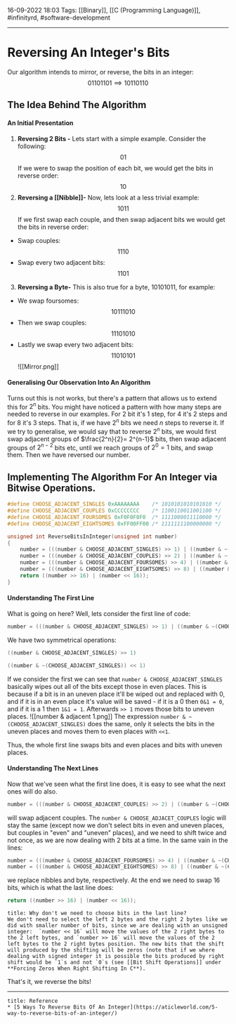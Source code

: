 
16-09-2022 18:03
Tags: [[Binary]], [[C (Programming Language)]], #infinityrd, #software-development 

---

# Reversing An Integer's Bits
Our algorithm intends to mirror, or reverse, the bits in an integer:
$$01101101 \implies 10110110$$
## The Idea Behind The Algorithm
#### An Initial Presentation
1. **Reversing 2 Bits -** Lets start with a simple example. Consider the following: $$01$$If we were to swap the position of each bit, we would get the bits in reverse order:
$$10$$
2. **Reversing a [[Nibble]]-** Now, lets look at a less trivial example:
$$1011$$
If we first swap each couple, and then swap adjacent bits we would get the bits in reverse order:
*  Swap couples:
$$1110$$
* Swap every two adjacent bits:
$$1101$$
3. **Reversing a Byte-** This is also true for a byte, $10101011$, for example:
*  We swap foursomes:
$$10111010$$
* Then we swap couples:
$$11101010$$
* Lastly we swap every two adjacent bits:
$$11010101$$
![[Mirror.png]]

#### Generalising Our Observation Into An Algorithm 
Turns out this is not works, but there's a pattern that allows us to extend this for $2^n$ bits. 
You might have noticed a pattern with how many steps are needed to reverse in our examples. For 2 bit it's 1 step, for 4 it's 2 steps and for 8 it's 3 steps. That is, if we have $2^n$ bits we need $n$ steps to reverse it.
If we try to generalise, we would say that to reverse $2^n$ bits, we would first swap adjacent groups of $\frac{2^n}{2}= 2^{n-1}$ bits, then swap adjacent groups of $2^{n-2}$ bits etc, until we reach groups of $2^0=1$ bits, and swap them. Then we have reversed our number.

## Implementing The Algorithm For An Integer via Bitwise Operations.
```C
#define CHOOSE_ADJACENT_SINGLES 0xAAAAAAAA    /* 1010101010101010 */
#define CHOOSE_ADJACENT_COUPLES 0xCCCCCCCC    /* 1100110011001100 */
#define CHOOSE_ADJACENT_FOURSOMES 0xF0F0F0F0  /* 1111000011110000 */
#define CHOOSE_ADJACENT_EIGHTSOMES 0xFF00FF00 /* 1111111100000000 */

unsigned int ReverseBitsInInteger(unsigned int number)
{
	number = (((number & CHOOSE_ADJACENT_SINGLES) >> 1) | ((number & ~(CHOOSE_ADJACENT_SINGLES)) << 1));
	number = (((number & CHOOSE_ADJACENT_COUPLES) >> 2) | ((number & ~(CHOOSE_ADJACENT_COUPLES)) << 2));
	number = (((number & CHOOSE_ADJACENT_FOURSOMES) >> 4) | ((number & ~(CHOOSE_ADJACENT_FOURSOMES)) << 4));
	number = (((number & CHOOSE_ADJACENT_EIGHTSOMES) >> 8) | ((number & ~(CHOOSE_ADJACENT_EIGHTSOMES)) << 8));
	return ((number >> 16) | (number << 16));
}
```

#### Understanding The First Line
What is going on here?
Well, lets consider the first line of code:
```C
number = (((number & CHOOSE_ADJACENT_SINGLES) >> 1) | ((number & ~(CHOOSE_ADJACENT_SINGLES)) << 1));
```
We have two symmetrical operations:
```C
((number & CHOOSE_ADJACENT_SINGLES) >> 1)
```
```C
((number & ~(CHOOSE_ADJACENT_SINGLES)) << 1)
```

If we consider the first we can see that `number & CHOOSE_ADJACENT_SINGLES` basically wipes out all of the bits except those in even places.
This is because if a bit is in an uneven place it'll be wiped out and replaced with 0, and if it is in an even place it's value will be saved - if it is a 0 then `0&1 = 0`, and if it is a 1 then `1&1 = 1`.
Afterwards `>> 1` moves those bits to uneven places.
![[number & adjacent 1.png]]
The expression `number & ~(CHOOSE_ADJACENT_SINGLES)` does the same, only it selects the bits in the uneven places and moves them to even places with `<<1`.

Thus, the whole first line swaps bits and even places and bits with uneven places.

#### Understanding The Next Lines
Now that we've seen what the first line does, it is easy to see what the next ones will do also.
```C
number = (((number & CHOOSE_ADJACENT_COUPLES) >> 2) | ((number & ~(CHOOSE_ADJACENT_COUPLES)) << 2));
```
will swap adjacent couples. The `number & CHOOSE_ADJACET_COUPLES` logic will stay the same (except now we don't select bits in even and uneven places, but couples in "even" and "uneven" places), and we need to shift twice and not once, as we are now dealing with 2 bits at a time.
In the same vain in the lines:
```C
number = (((number & CHOOSE_ADJACENT_FOURSOMES) >> 4) | ((number & ~(CHOOSE_ADJACENT_FOURSOMES)) << 4));
number = (((number & CHOOSE_ADJACENT_EIGHTSOMES) >> 8) | ((number & ~(CHOOSE_ADJACENT_EIGHTSOMES)) << 8));
```
we replace nibbles and byte, respectively.
At the end we need to swap 16 bits, which is what the last line does:
```C
return ((number >> 16) | (number << 16));
```

```ad-note
title: Why don't we need to choose bits in the last line?
We don't need to select the left 2 bytes and the right 2 bytes like we did with smaller number of bits, since we are dealing with an unsigned integer:  `number << 16` will move the values of the 2 right bytes to the 2 left bytes, and `number >> 16` will move the values of the 2 left bytes to the 2 right bytes position. The new bits that the shift will produced by the shifting will be zeros (note that if we where dealing with signed integer it is possible the bits produced by right shift would be `1`s and not `0`s (see [[Bit Shift Operations]] under **Forcing Zeros When Right Shifting In C**).
```


That's it, we reverse the bits!

---
```ad-note
title: Reference
* [5 Ways To Reverse Bits Of An Integer](https://aticleworld.com/5-way-to-reverse-bits-of-an-integer/) 
```
